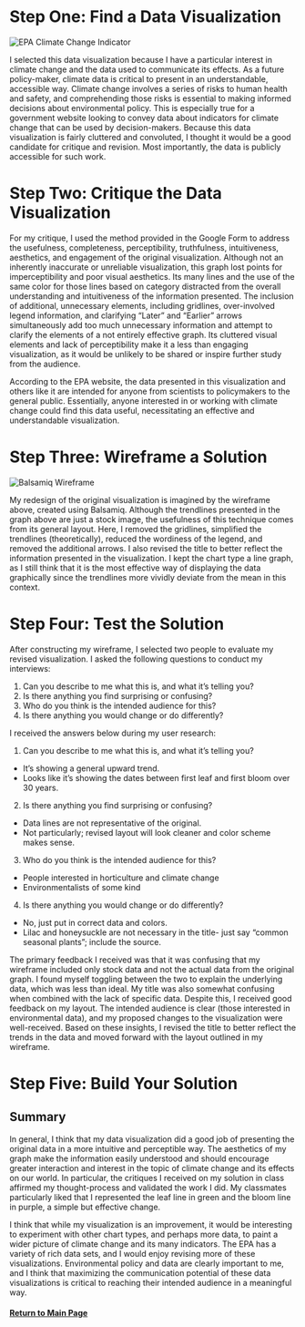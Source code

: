 # Step One: Find a Data Visualization
![EPA Climate Change Indicator](https://www.epa.gov/sites/default/files/2021-03/leaf-bloom-dates_download1_2021.png)

I selected this data visualization because I have a particular interest in climate change and the data used to communicate its effects. As a future policy-maker, climate data is critical to present in an understandable, accessible way. Climate change involves a series of risks to human health and safety, and comprehending those risks is essential to making informed decisions about environmental policy. This is especially true for a government website looking to convey data about indicators for climate change that can be used by decision-makers. Because this data visualization is fairly cluttered and convoluted, I thought it would be a good candidate for critique and revision. Most importantly, the data is publicly accessible for such work.

# Step Two: Critique the Data Visualization
For my critique, I used the method provided in the Google Form to address the usefulness, completeness, perceptibility, truthfulness, intuitiveness, aesthetics, and engagement of the original visualization. Although not an inherently inaccurate or unreliable visualization, this graph lost points for imperceptibility and poor visual aesthetics. Its many lines and the use of the same color for those lines based on category distracted from the overall understanding and intuitiveness of the information presented. The inclusion of additional, unnecessary elements, including gridlines, over-involved legend information, and clarifying “Later” and “Earlier” arrows simultaneously add too much unnecessary information and attempt to clarify the elements of a not entirely effective graph. Its cluttered visual elements and lack of perceptibility make it a less than engaging visualization, as it would be unlikely to be shared or inspire further study from the audience. 

According to the EPA website, the data presented in this visualization and others like it are intended for anyone from scientists to policymakers to the general public. Essentially, anyone interested in or working with climate change could find this data useful, necessitating an effective and understandable visualization. 

# Step Three: Wireframe a Solution

![Balsamiq Wireframe](https://user-images.githubusercontent.com/92963323/141038845-59fb2c75-9831-40b6-b23e-43fef9607b03.png)

My redesign of the original visualization is imagined by the wireframe above, created using Balsamiq. Although the trendlines presented in the graph above are just a stock image, the usefulness of this technique comes from its general layout. Here, I removed the gridlines, simplified the trendlines (theoretically), reduced the wordiness of the legend, and removed the additional arrows. I also revised the title to better reflect the information presented in the visualization. I kept the chart type a line graph, as I still think that it is the most effective way of displaying the data graphically since the trendlines more vividly deviate from the mean in this context.

# Step Four: Test the Solution
After constructing my wireframe, I selected two people to evaluate my revised visualization. I asked the following questions to conduct my interviews:
1. Can you describe to me what this is, and what it’s telling you?
2. Is there anything you find surprising or confusing?
3. Who do you think is the intended audience for this?
4. Is there anything you would change or do differently?

I received the answers below during my user research:
1. Can you describe to me what this is, and what it’s telling you?
* It’s showing a general upward trend.
* Looks like it’s showing the dates between first leaf and first bloom over 30 years.
2. Is there anything you find surprising or confusing?
* Data lines are not representative of the original.
* Not particularly; revised layout will look cleaner and color scheme makes sense.
3. Who do you think is the intended audience for this?
* People interested in horticulture and climate change
* Environmentalists of some kind
4. Is there anything you would change or do differently?
* No, just put in correct data and colors.
* Lilac and honeysuckle are not necessary in the title- just say “common seasonal plants”; include the source.

The primary feedback I received was that it was confusing that my wireframe included only stock data and not the actual data from the original graph. I found myself toggling between the two to explain the underlying data, which was less than ideal. My title was also somewhat confusing when combined with the lack of specific data. Despite this, I received good feedback on my layout. The intended audience is clear (those interested in environmental data), and my proposed changes to the visualization were well-received. Based on these insights, I revised the title to better reflect the trends in the data and moved forward with the layout outlined in my wireframe.

# Step Five: Build Your Solution
<div class="flourish-embed flourish-chart" data-src="visualisation/7768957"><script src="https://public.flourish.studio/resources/embed.js"></script></div>

## Summary
In general, I think that my data visualization did a good job of presenting the original data in a more intuitive and perceptible way. The aesthetics of my graph make the information easily understood and should encourage greater interaction and interest in the topic of climate change and its effects on our world. In particular, the critiques I received on my solution in class affirmed my thought-process and validated the work I did. My classmates particularly liked that I represented the leaf line in green and the bloom line in purple, a simple but effective change. 

I think that while my visualization is an improvement, it would be interesting to experiment with other chart types, and perhaps more data, to paint a wider picture of climate change and its many indicators. The EPA has a variety of rich data sets, and I would enjoy revising more of these visualizations. Environmental policy and data are clearly important to me, and I think that maximizing the communication potential of these data visualizations is critical to reaching their intended audience in a meaningful way.

#### [Return to Main Page](https://aej6qm.github.io/Telling-Stories-with-Data/)
